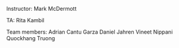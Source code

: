 Instructor:
    Mark McDermott

TA:
    Rita Kambil 

Team members:
    Adrian Cantu Garza
    Daniel Jahren
    Vineet Nippani
    Quockhang Truong
